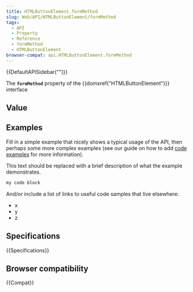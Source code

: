 ```yaml
---
title: HTMLButtonElement.formMethod
slug: Web/API/HTMLButtonElement/formMethod
tags:
  - API
  - Property
  - Reference
  - formMethod
  - HTMLButtonElement
browser-compat: api.HTMLButtonElement.formMethod
---
```

{{DefaultAPISidebar("")}}

The **`formMethod`** property of the {{domxref("HTMLButtonElement")}} interface 

## Value



## Examples

Fill in a simple example that nicely shows a typical usage of the API, then perhaps some more complex examples (see our guide on how to add [code examples](/en-US/docs/MDN/Contribute/Structures/Code_examples) for more information).

This text should be replaced with a brief description of what the example demonstrates.

```js
my code block
```

And/or include a list of links to useful code samples that live elsewhere:

*   x
*   y
*   z

## Specifications

{{Specifications}}

## Browser compatibility

{{Compat}}


